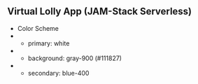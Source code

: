 ## Virtual Lolly App (JAM-Stack Serverless)

- Color Scheme
- - primary: white
- - background: gray-900 (#111827)
- - secondary: blue-400
